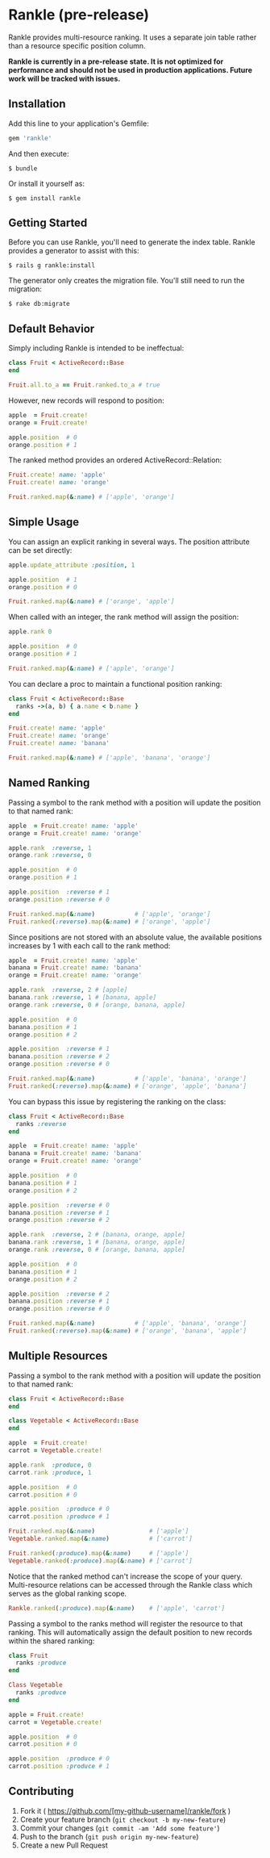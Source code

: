 # Rankle (pre-release)

Rankle provides multi-resource ranking.  It uses a separate join table rather than a resource specific position column.

**Rankle is currently in a pre-release state.  It is not optimized for performance and should not be used in
production applications.  Future work will be tracked with issues.**

## Installation

Add this line to your application's Gemfile:

```ruby
gem 'rankle'
```

And then execute:

    $ bundle

Or install it yourself as:

    $ gem install rankle

## Getting Started

Before you can use Rankle, you'll need to generate the index table.  Rankle provides a generator to assist with this:

    $ rails g rankle:install

The generator only creates the migration file.  You'll still need to run the migration:

    $ rake db:migrate

## Default Behavior

Simply including Rankle is intended to be ineffectual:

```ruby
class Fruit < ActiveRecord::Base
end

Fruit.all.to_a == Fruit.ranked.to_a # true
```

However, new records will respond to position:

```ruby
apple  = Fruit.create!
orange = Fruit.create!

apple.position  # 0
orange.position # 1
```

The ranked method provides an ordered ActiveRecord::Relation:

```ruby
Fruit.create! name: 'apple'
Fruit.create! name: 'orange'

Fruit.ranked.map(&:name) # ['apple', 'orange']
```

## Simple Usage

You can assign an explicit ranking in several ways.  The position attribute can be set directly:

```ruby
apple.update_attribute :position, 1

apple.position  # 1
orange.position # 0

Fruit.ranked.map(&:name) # ['orange', 'apple']
```

When called with an integer, the rank method will assign the position:

```ruby
apple.rank 0

apple.position  # 0
orange.position # 1

Fruit.ranked.map(&:name) # ['apple', 'orange']
```

You can declare a proc to maintain a functional position ranking:

```ruby
class Fruit < ActiveRecord::Base
  ranks ->(a, b) { a.name < b.name }
end

Fruit.create! name: 'apple'
Fruit.create! name: 'orange'
Fruit.create! name: 'banana'

Fruit.ranked.map(&:name) # ['apple', 'banana', 'orange']
```

## Named Ranking

Passing a symbol to the rank method with a position will update the position to that named rank:

```ruby
apple  = Fruit.create! name: 'apple'
orange = Fruit.create! name: 'orange'

apple.rank  :reverse, 1
orange.rank :reverse, 0

apple.position  # 0
orange.position # 1

apple.position  :reverse # 1
orange.position :reverse # 0

Fruit.ranked.map(&:name)           # ['apple', 'orange']
Fruit.ranked(:reverse).map(&:name) # ['orange', 'apple']
```

Since positions are not stored with an absolute value, the available positions increases by 1 with each call to the rank method:

```ruby
apple  = Fruit.create! name: 'apple'
banana = Fruit.create! name: 'banana'
orange = Fruit.create! name: 'orange'

apple.rank  :reverse, 2 # [apple]
banana.rank :reverse, 1 # [banana, apple]
orange.rank :reverse, 0 # [orange, banana, apple]

apple.position  # 0
banana.position # 1
orange.position # 2

apple.position  :reverse # 1
banana.position :reverse # 2
orange.position :reverse # 0

Fruit.ranked.map(&:name)           # ['apple', 'banana', 'orange']
Fruit.ranked(:reverse).map(&:name) # ['orange', 'apple', 'banana']
```

You can bypass this issue by registering the ranking on the class:

```ruby
class Fruit < ActiveRecord::Base
  ranks :reverse
end

apple  = Fruit.create! name: 'apple'
banana = Fruit.create! name: 'banana'
orange = Fruit.create! name: 'orange'

apple.position  # 0
banana.position # 1
orange.position # 2

apple.position  :reverse # 0
banana.position :reverse # 1
orange.position :reverse # 2

apple.rank  :reverse, 2 # [banana, orange, apple]
banana.rank :reverse, 1 # [banana, orange, apple]
orange.rank :reverse, 0 # [orange, banana, apple]

apple.position  # 0
banana.position # 1
orange.position # 2

apple.position  :reverse # 2
banana.position :reverse # 1
orange.position :reverse # 0

Fruit.ranked.map(&:name)           # ['apple', 'banana', 'orange']
Fruit.ranked(:reverse).map(&:name) # ['orange', 'banana', 'apple']
```

## Multiple Resources

Passing a symbol to the rank method with a position will update the position to that named rank:

```ruby
class Fruit < ActiveRecord::Base
end

class Vegetable < ActiveRecord::Base
end

apple  = Fruit.create!
carrot = Vegetable.create!

apple.rank  :produce, 0
carrot.rank :produce, 1

apple.position  # 0
carrot.position # 0

apple.position  :produce # 0
carrot.position :produce # 1

Fruit.ranked.map(&:name)               # ['apple']
Vegetable.ranked.map(&:name)           # ['carrot']

Fruit.ranked(:produce).map(&:name)     # ['apple']
Vegetable.ranked(:produce).map(&:name) # ['carrot']
```

Notice that the ranked method can't increase the scope of your query.  Multi-resource relations can be accessed through
the Rankle class which serves as the global ranking scope.

```ruby
Rankle.ranked(:produce).map(&:name)    # ['apple', 'carrot']
```

Passing a symbol to the ranks method will register the resource to that ranking.  This will automatically assign the
default position to new records within the shared ranking:

```ruby
class Fruit
  ranks :produce
end

Class Vegetable
  ranks :produce
end

apple = Fruit.create!
carrot = Vegetable.create!

apple.position  # 0
carrot.position # 0

apple.position  :produce # 0
carrot.position :produce # 1
```

## Contributing

1. Fork it ( https://github.com/[my-github-username]/rankle/fork )
2. Create your feature branch (`git checkout -b my-new-feature`)
3. Commit your changes (`git commit -am 'Add some feature'`)
4. Push to the branch (`git push origin my-new-feature`)
5. Create a new Pull Request
